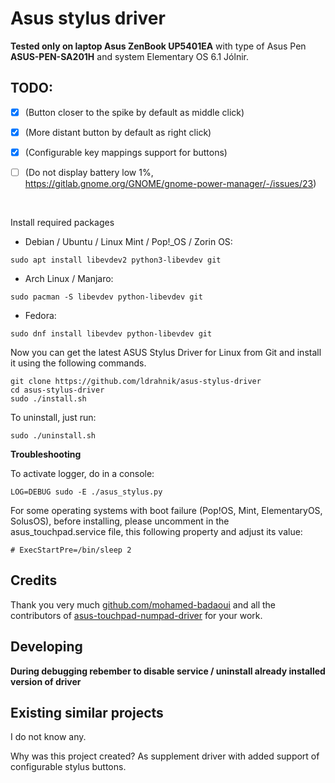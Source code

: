 # Asus stylus driver

**Tested only on laptop Asus ZenBook UP5401EA** with type of Asus Pen **ASUS-PEN-SA201H** and system Elementary OS 6.1 Jólnir.

## TODO:

- [x] (Button closer to the spike by default as middle click)
- [x] (More distant button by default as right click)
- [x] (Configurable key mappings support for buttons)
- [ ] (Do not display battery low 1%, https://gitlab.gnome.org/GNOME/gnome-power-manager/-/issues/23)


<br/>

Install required packages

- Debian / Ubuntu / Linux Mint / Pop!_OS / Zorin OS:
```
sudo apt install libevdev2 python3-libevdev git
```

- Arch Linux / Manjaro:
```
sudo pacman -S libevdev python-libevdev git
```

- Fedora:
```
sudo dnf install libevdev python-libevdev git
```

Now you can get the latest ASUS Stylus Driver for Linux from Git and install it using the following commands.
```
git clone https://github.com/ldrahnik/asus-stylus-driver
cd asus-stylus-driver
sudo ./install.sh
```

To uninstall, just run:
```
sudo ./uninstall.sh
```

**Troubleshooting**

To activate logger, do in a console:
```
LOG=DEBUG sudo -E ./asus_stylus.py
```

For some operating systems with boot failure (Pop!OS, Mint, ElementaryOS, SolusOS), before installing, please uncomment in the asus_touchpad.service file, this following property and adjust its value:
```
# ExecStartPre=/bin/sleep 2
```

## Credits

Thank you very much [github.com/mohamed-badaoui](github.com/mohamed-badaoui) and all the contributors of [asus-touchpad-numpad-driver](https://github.com/mohamed-badaoui/asus-touchpad-numpad-driver) for your work.

## Developing

**During debugging rebember to disable service / uninstall already installed version of driver**

## Existing similar projects

I do not know any.

Why was this project created? As supplement driver with added support of configurable stylus buttons.
